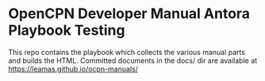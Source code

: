 # OpenCPN Developer Manual Antora Playbook Testing

This repo contains the playbook which collects the various manual
parts and builds the HTML. Committed documents in the docs/
dir are available at https://leamas.github.io/ocpn-manuals/
